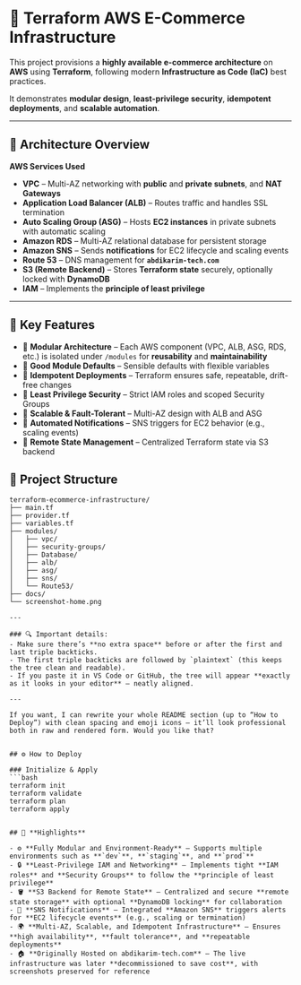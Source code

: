 # 🚀 Terraform AWS E-Commerce Infrastructure

This project provisions a **highly available e-commerce architecture** on **AWS** using **Terraform**, following modern **Infrastructure as Code (IaC)** best practices.

It demonstrates **modular design**, **least-privilege security**, **idempotent deployments**, and **scalable automation**.

---

## 🧱 Architecture Overview

**AWS Services Used**

- **VPC** – Multi-AZ networking with **public** and **private subnets**, and **NAT Gateways**
- **Application Load Balancer (ALB)** – Routes traffic and handles SSL termination
- **Auto Scaling Group (ASG)** – Hosts **EC2 instances** in private subnets with automatic scaling
- **Amazon RDS** – Multi-AZ relational database for persistent storage
- **Amazon SNS** – Sends **notifications** for EC2 lifecycle and scaling events
- **Route 53** – DNS management for **`abdikarim-tech.com`**
- **S3 (Remote Backend)** – Stores **Terraform state** securely, optionally locked with **DynamoDB**
- **IAM** – Implements the **principle of least privilege**

---

## 🧩 Key Features

- 🔹 **Modular Architecture** – Each AWS component (VPC, ALB, ASG, RDS, etc.) is isolated under `/modules` for **reusability** and **maintainability**  
- 🔹 **Good Module Defaults** – Sensible defaults with flexible variables  
- 🔹 **Idempotent Deployments** – Terraform ensures safe, repeatable, drift-free changes  
- 🔹 **Least Privilege Security** – Strict IAM roles and scoped Security Groups  
- 🔹 **Scalable & Fault-Tolerant** – Multi-AZ design with ALB and ASG  
- 🔹 **Automated Notifications** – SNS triggers for EC2 behavior (e.g., scaling events)  
- 🔹 **Remote State Management** – Centralized Terraform state via S3 backend

## 📁 Project Structure

```plaintext
terraform-ecommerce-infrastructure/
├── main.tf
├── provider.tf
├── variables.tf
├── modules/
│   ├── vpc/
│   ├── security-groups/
│   ├── Database/
│   ├── alb/
│   ├── asg/
│   ├── sns/
│   └── Route53/
├── docs/
└── screenshot-home.png

---

### 🔍 Important details:
- Make sure there’s **no extra space** before or after the first and last triple backticks.  
- The first triple backticks are followed by `plaintext` (this keeps the tree clean and readable).  
- If you paste it in VS Code or GitHub, the tree will appear **exactly as it looks in your editor** — neatly aligned.

---

If you want, I can rewrite your whole README section (up to “How to Deploy”) with clean spacing and emoji icons — it’ll look professional both in raw and rendered form. Would you like that?


## ⚙️ How to Deploy

### Initialize & Apply
```bash
terraform init
terraform validate
terraform plan
terraform apply


## 🧠 **Highlights**

- ⚙️ **Fully Modular and Environment-Ready** – Supports multiple environments such as **`dev`**, **`staging`**, and **`prod`**
- 🔒 **Least-Privilege IAM and Networking** – Implements tight **IAM roles** and **Security Groups** to follow the **principle of least privilege**
- 🪣 **S3 Backend for Remote State** – Centralized and secure **remote state storage** with optional **DynamoDB locking** for collaboration
- 📣 **SNS Notifications** – Integrated **Amazon SNS** triggers alerts for **EC2 lifecycle events** (e.g., scaling or termination)
- 🌍 **Multi-AZ, Scalable, and Idempotent Infrastructure** – Ensures **high availability**, **fault tolerance**, and **repeatable deployments**
- 🏠 **Originally Hosted on abdikarim-tech.com** – The live infrastructure was later **decommissioned to save cost**, with screenshots preserved for reference



